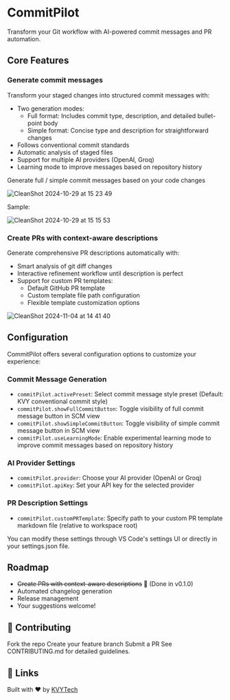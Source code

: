 # CommitPilot

Transform your Git workflow with AI-powered commit messages and PR automation.

## Core Features

### Generate commit messages

Transform your staged changes into structured commit messages with:

- Two generation modes:
  - Full format: Includes commit type, description, and detailed bullet-point body
  - Simple format: Concise type and description for straightforward changes
- Follows conventional commit standards
- Automatic analysis of staged files
- Support for multiple AI providers (OpenAI, Groq)
- Learning mode to improve messages based on repository history

Generate full / simple commit messages based on your code changes

![CleanShot 2024-10-29 at 15 23 49](https://github.com/user-attachments/assets/ee05eba1-6bef-494b-9d84-21115323507c)

Sample:

![CleanShot 2024-10-29 at 15 15 53](https://github.com/user-attachments/assets/0b3f84b2-df24-42c2-8d6e-902f6182721f)

### Create PRs with context-aware descriptions

Generate comprehensive PR descriptions automatically with:

- Smart analysis of git diff changes
- Interactive refinement workflow until description is perfect
- Support for custom PR templates:
  - Default GitHub PR template
  - Custom template file path configuration
  - Flexible template customization options

![CleanShot 2024-11-04 at 14 41 40](https://github.com/user-attachments/assets/5745d0fa-be21-4872-ba88-591546a1464b)

## Configuration

CommitPilot offers several configuration options to customize your experience:

### Commit Message Generation

- `commitPilot.activePreset`: Select commit message style preset (Default: KVY conventional commit style)
- `commitPilot.showFullCommitButton`: Toggle visibility of full commit message button in SCM view
- `commitPilot.showSimpleCommitButton`: Toggle visibility of simple commit message button in SCM view
- `commitPilot.useLearningMode`: Enable experimental learning mode to improve commit messages based on repository history

### AI Provider Settings

- `commitPilot.provider`: Choose your AI provider (OpenAI or Groq)
- `commitPilot.apiKey`: Set your API key for the selected provider

### PR Description Settings

- `commitPilot.customPRTemplate`: Specify path to your custom PR template markdown file (relative to workspace root)

You can modify these settings through VS Code's settings UI or directly in your settings.json file.

## Roadmap

- ~~Create PRs with context-aware descriptions~~ 🚀 (Done in v0.1.0)
- Automated changelog generation
- Release management
- Your suggestions welcome!

## 🤝 Contributing

Fork the repo
Create your feature branch
Submit a PR
See CONTRIBUTING.md for detailed guidelines.

## 🔗 Links

Built with ❤️ by [KVYTech](https://kvytechnology.com/)
